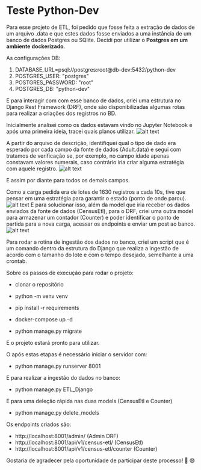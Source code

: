 # Teste Python-Dev

Para esse projeto de ETL, foi pedido que fosse feita a extração de dados de um arquivo .data e que estes dados fosse enviados a uma instância de um banco de dados Postgres ou SQlite.
Decidi por utilizar o **Postgres em um ambiente dockerizado**.

As configurações DB:
1. DATABASE_URL=psql://postgres:root@db-dev:5432/python-dev
2. POSTGRES_USER: "postgres"
3. POSTGRES_PASSWORD: "root"
4. POSTGRES_DB: "python-dev"

E para interagir com com esse banco de dados, criei uma estrutura no Django Rest Framework (DRF), onde são disponibilizadas algumas rotas para realizar a criações dos registros no BD.


Inicialmente analisei como os dados estavam vindo no Jupyter Notebook e após uma primeira ideia, tracei quais planos utilizar.
![alt text](https://github.com/Bereoff/python-dev-test/blob/bruno_bereoff/images/df_jupyter.png "análise prévia dos dados")

A partir do arquivo de descrição, identifiquei qual o tipo de dado era esperado por cada campo da fonte de dados (Adult.data) e segui com tratamos de verificação se, por exemplo, no campo idade apenas constavam valores numerais, caso contrário iria criar alguma estratégia com aquele registro.
![alt text](https://github.com/Bereoff/python-dev-test/blob/bruno_bereoff/images/df_regex_jupyter.png "verificação coerência dados de acordo com o campo")

E assim por diante para todos os demais campos.

Como a carga pedida era de lotes de 1630 registros a cada 10s, tive que pensar em uma estratégia para garantir o estado (ponto de onde parou). 
![alt text](https://github.com/Bereoff/python-dev-test/blob/bruno_bereoff/images/desev_jupyter.png "função para batch de dados")
E para solucionar isso, além da model que iria receber os dados enviados da fonte de dados (CensusEtl), para o DRF, criei uma outra model para armazenar um contador (Counter) e poder identificar o ponto de partida para a nova carga, acessar os endpoints e enviar um post ao banco.
![alt text](https://github.com/Bereoff/python-dev-test/blob/bruno_bereoff/images/testes_jupyter.png "payload enviado no post dos dados no banco")

Para rodar a rotina de ingestão dos dados no banco, criei um script que é um comando dentro da estrutura do Django que realiza a ingestão de acordo com o tamanho do lote e com o tempo desejado, semelhante a uma crontab.

Sobre os passos de execução para rodar o projeto:

* clonar o repositório

*  python -m venv venv

*  pip install -r requirements

* docker-compose up -d

* python manage.py migrate

E o projeto estará pronto para utilizar.

O após estas etapas é necessário iniciar o servidor com:
* python manage.py runserver 8001

E para realizar a ingestão do dados no banco:
* python manage.py ETL_Django

E para uma deleção rápida nas duas models (CensusEtl e Counter)
* python manage.py delete_models

Os endpoints criados são:
* http://localhost:8001/admin/ (Admin DRF)
* http://localhost:8001/api/v1/census-etl/ (CensusEtl)
* http://localhost:8001/api/v1/census-etl/counter  (Counter)

Gostaria de agradecer pela oportunidade de participar deste processo! 🙌 😄
